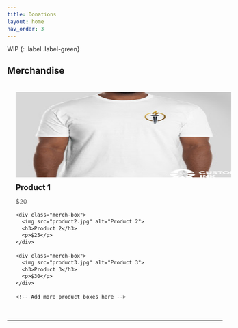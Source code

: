 ```yaml
---
title: Donations
layout: home
nav_order: 3
---
```

WIP
{: .label .label-green}

<html lang="en">
<head>
  <meta charset="UTF-8">
  <meta name="viewport" content="width=device-width, initial-scale=1.0">
  <title>Merchandise</title>
  <style>
    .merchandise-container {
      width: 100%;
      overflow-x: auto;
      white-space: nowrap;
      padding: 20px;
    }

    .merch-box {
      display: inline-block;
      width: 200px;
      height: 300px;
      margin-right: 20px;
      border: 1px solid #ddd;
      text-align: center;
      background-color: #f9f9f9;
    }

    .merch-box img {
      width: 100%;
      height: 200px;
    }

    .merch-box h3 {
      margin: 10px 0;
      font-size: 18px;
    }

    .merch-box p {
      font-size: 14px;
      color: #555;
    }
  </style>
</head>
<body>

  <h2>Merchandise</h2>
  <div class="merchandise-container">
    <div class="merch-box">
      <img src="product1.jpg" alt="Product 1">
      <h3>Product 1</h3>
      <p>$20</p>
    </div>

    <div class="merch-box">
      <img src="product2.jpg" alt="Product 2">
      <h3>Product 2</h3>
      <p>$25</p>
    </div>

    <div class="merch-box">
      <img src="product3.jpg" alt="Product 3">
      <h3>Product 3</h3>
      <p>$30</p>
    </div>

    <!-- Add more product boxes here -->

  </div>

</body>
</html>

----